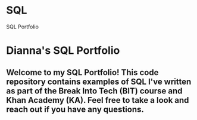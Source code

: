# SQL
SQL Portfolio

# Dianna's SQL Portfolio
## Welcome to my SQL Portfolio! This code repository contains examples of SQL I've written as part of the Break Into Tech (BIT) course and Khan Academy (KA). Feel free to take a look and reach out if you have any questions.
